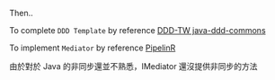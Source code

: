 Then..

To complete `DDD Template` by reference [DDD-TW java-ddd-commons](https://github.com/ddd-tw/java-ddd-commons/tree/master)

To implement `Mediator` by reference [PipelinR](https://github.com/sizovs/PipelinR#alternatives)

由於對於 Java 的非同步還並不熟悉，IMediator 還沒提供非同步的方法